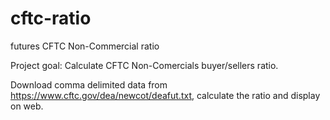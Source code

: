 # cftc-ratio
futures CFTC Non-Commercial ratio

Project goal:
Calculate CFTC Non-Comercials buyer/sellers ratio.

Download comma delimited data from https://www.cftc.gov/dea/newcot/deafut.txt, calculate the ratio and display on web.
